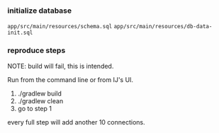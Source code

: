 ### initialize database

`app/src/main/resources/schema.sql`
`app/src/main/resources/db-data-init.sql`

### reproduce steps

NOTE: build will fail, this is intended.

Run from the command line or from IJ's UI.

1. ./gradlew build
2. ./gradlew clean
3. go to step 1

every full step will add another 10 connections.

